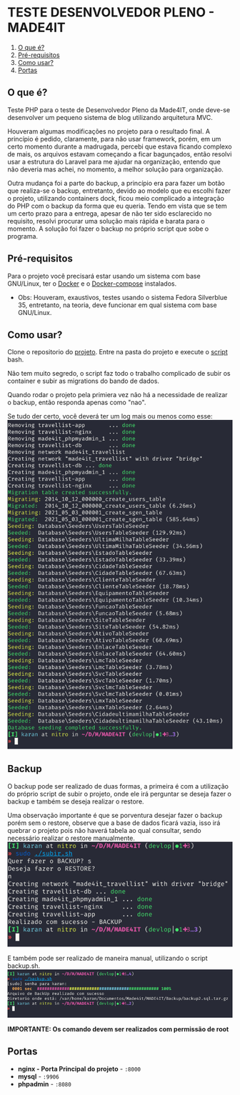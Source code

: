 # TESTE DESENVOLVEDOR PLENO - MADE4IT



1. [O que é?](#O-que-é?)
2. [Pré-requisitos](#Pré-requisitos)
3. [Como usar?](#Como-usar?)
4. [Portas](#Portas)

## O que é?
Teste PHP para o teste de Desenvolvedor Pleno da Made4IT, onde deve-se desenvolver um pequeno sistema de blog utilizando arquitetura MVC.

Houveram algumas modificações no projeto para o resultado final. A princípio é pedido, claramente, para não usar framework, porém, em um certo momento durante a madrugada, percebi que estava ficando complexo de mais, os arquivos estavam começando a ficar bagunçados, então resolvi usar a estrutura do Laravel para me ajudar na organização, entendo que não deveria mas achei, no momento, a melhor solução para organização.

Outra mudança foi a parte do backup, a princípio era para fazer um botão que realiza-se o backup, entretanto, devido ao modelo que eu escolhi fazer o projeto, utilizando containers dock, ficou meio complicado a integração do PHP com o backup da forma que eu queria. Tendo em vista que se tem um certo prazo para a entrega, apesar de não ter sido esclarecido no requisito, resolvi procurar uma solução mais rápida e barata para o momento. A solução foi fazer o backup no próprio script que sobe o programa.

## Pré-requisitos
Para o projeto você precisará estar usando um sistema com base GNU/Linux, ter o [Docker](https://www.docker.com/) e o [Docker-compose](https://github.com/docker/compose) instalados.

* Obs: Houveram, exaustivos, testes usando o sistema Fedora Silverblue 35, entretanto, na teoria, deve funcionar em qual sistema com base GNU/Linux.

## Como usar?
Clone o repositorio do [projeto](https://github.com/lkaranl/MADE4IT.git).
Entre na pasta do projeto e execute o [script](https://github.com/lkaranl/MADE4IT/blob/main/subir.sh) bash.

Não tem muito segredo, o script faz todo o trabalho complicado de subir os container e subir as migrations do bando de dados.

Quando rodar o projeto pela primiera vez não há a necessidade de realizar o backup, então responda apenas como "nao".

Se tudo der certo, você deverá ter um log mais ou menos como esse:
![animacao](https://github.com/lkaranl/MADE4IT/raw/main/auxIMG/tudoCerto.png)

## Backup
O backup pode ser realizado de duas formas, a primeira é com a utilização do próprio script de subir o projeto, onde ele irá perguntar se deseja fazer o backup e também se deseja realizar o restore.

Uma observação importante é que se porventura desejar fazer o backup porém sem o restore, observe que a base de dados ficará vazia, isso irá quebrar o projeto pois não haverá tabela ao qual consultar, sendo necessário realizar o restore manualmente.
![animacao](https://github.com/lkaranl/MADE4IT/raw/main/auxIMG/subirsembackup.png)


E também pode ser realizado de maneira manual, utilizando o script backup.sh.
![animacao](https://github.com/lkaranl/MADE4IT/raw/main/auxIMG/backupManual.png)

**IMPORTANTE: Os comando devem ser realizados com permissão de root**
## Portas
- **nginx - Porta Principal do projeto** - `:8000`
- **mysql** - `:9906`
- **phpadmin** - `:8080`
